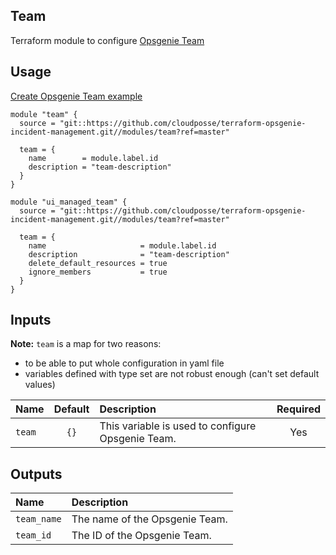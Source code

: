 ## Team

Terraform module to configure [Opsgenie Team](https://registry.terraform.io/providers/opsgenie/opsgenie/latest/docs/resources/team)


## Usage

[Create Opsgenie Team example](../../examples/team)

```hcl
module "team" {
  source = "git::https://github.com/cloudposse/terraform-opsgenie-incident-management.git//modules/team?ref=master"

  team = {
    name        = module.label.id
    description = "team-description"
  }
}

module "ui_managed_team" {
  source = "git::https://github.com/cloudposse/terraform-opsgenie-incident-management.git//modules/team?ref=master"

  team = {
    name                     = module.label.id
    description              = "team-description"
    delete_default_resources = true
    ignore_members           = true
  }
}

```

## Inputs

**Note:** `team` is a map for two reasons: 
- to be able to put whole configuration in yaml file
- variables defined with type set are not robust enough (can't set default values)

|  Name                          |  Default                          |  Description                                                                                                                    | Required |
|:-------------------------------|:---------------------------------:|:--------------------------------------------------------------------------------------------------------------------------------|:--------:|
| `team`                         | `{}`                              | This variable is used to configure Opsgenie Team.                                                                               | Yes      |


## Outputs

| Name                        | Description                              |
|:----------------------------|:-----------------------------------------|
| `team_name`                 | The name of the Opsgenie Team.           |
| `team_id`                   | The ID of the Opsgenie Team.             |
